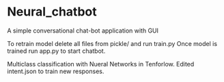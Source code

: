 # Neural_chatbot
A simple conversational chat-bot application with GUI

To retrain model delete all files from pickle/ and run train.py
Once model is trained run app.py to start chatbot.

Multiclass classification with Nueral Networks in Tenforlow. 
Edited intent.json to train new responses.
